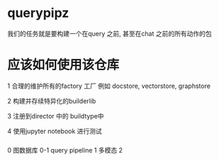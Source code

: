 # querypipz

我们的任务就是要构建一个在query 之前, 甚至在chat 之前的所有动作的包

#  应该如何使用该仓库
1 合理的维护所有的factory 工厂
    例如 docstore, vectorstore, graphstore

2 构建并存续特异化的builderlib

3 注册到director 中的 buildtype中

4 使用jupyter notebook 进行测试

###

0 图数据库
0-1 query pipeline
1 多模态
2 


